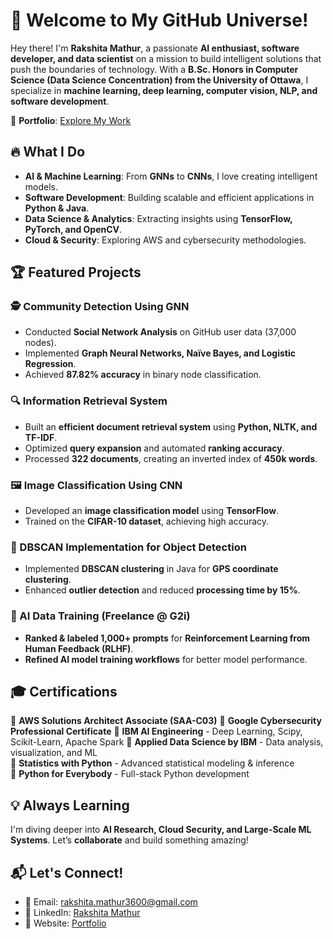 # 👋 Welcome to My GitHub Universe!

Hey there! I'm **Rakshita Mathur**, a passionate **AI enthusiast, software developer, and data scientist** on a mission to build intelligent solutions that push the boundaries of technology. With a **B.Sc. Honors in Computer Science (Data Science Concentration) from the University of Ottawa**, I specialize in **machine learning, deep learning, computer vision, NLP, and software development**.

🚀 **Portfolio**: [Explore My Work](https://rakshita003.github.io/Personal-Portfolio/)

## 🔥 What I Do
- **AI & Machine Learning**: From **GNNs** to **CNNs**, I love creating intelligent models.
- **Software Development**: Building scalable and efficient applications in **Python & Java**.
- **Data Science & Analytics**: Extracting insights using **TensorFlow, PyTorch, and OpenCV**.
- **Cloud & Security**: Exploring AWS and cybersecurity methodologies.

## 🏆 Featured Projects

### 🕵️ Community Detection Using GNN
- Conducted **Social Network Analysis** on GitHub user data (37,000 nodes).
- Implemented **Graph Neural Networks, Naïve Bayes, and Logistic Regression**.
- Achieved **87.82% accuracy** in binary node classification.

### 🔍 Information Retrieval System
- Built an **efficient document retrieval system** using **Python, NLTK, and TF-IDF**.
- Optimized **query expansion** and automated **ranking accuracy**.
- Processed **322 documents**, creating an inverted index of **450k words**.

### 🖼️ Image Classification Using CNN
- Developed an **image classification model** using **TensorFlow**.
- Trained on the **CIFAR-10 dataset**, achieving high accuracy.

### 📌 DBSCAN Implementation for Object Detection
- Implemented **DBSCAN clustering** in Java for **GPS coordinate clustering**.
- Enhanced **outlier detection** and reduced **processing time by 15%**.

### 🤖 AI Data Training (Freelance @ G2i)
- **Ranked & labeled 1,000+ prompts** for **Reinforcement Learning from Human Feedback (RLHF)**.
- **Refined AI model training workflows** for better model performance.

## 🎓 Certifications
📜 **AWS Solutions Architect Associate (SAA-C03)** 
📜 **Google Cybersecurity Professional Certificate** 
📜 **IBM AI Engineering** - Deep Learning, Scipy, Scikit-Learn, Apache Spark 
📜 **Applied Data Science by IBM** - Data analysis, visualization, and ML  
📜 **Statistics with Python** - Advanced statistical modeling & inference  
📜 **Python for Everybody** - Full-stack Python development  
 
## 💡 Always Learning
I'm diving deeper into **AI Research, Cloud Security, and Large-Scale ML Systems**. Let’s **collaborate** and build something amazing!

## 📬 Let's Connect!
- 📧 Email: [rakshita.mathur3600@gmail.com](mailto:rakshita.mathur3600@gmail.com)
- 💼 LinkedIn: [Rakshita Mathur](https://www.linkedin.com/in/rakshitamathur/)
- 🏡 Website: [Portfolio](https://rakshita003.github.io/Personal-Portfolio/)



